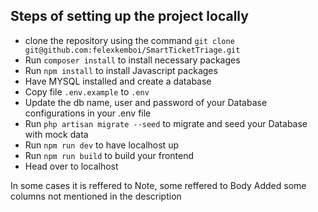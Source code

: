 ## Steps of setting up the project locally

- clone the repository using the command `git clone git@github.com:felexkemboi/SmartTicketTriage.git`
- Run `composer install` to install necessary packages
- Run `npm install` to install Javascript packages
- Have MYSQL installed and create a database
- Copy file `.env.example` to `.env`
- Update the db name, user and password of your Database configurations in your .env file
- Run `php artisan migrate --seed` to migrate and seed your Database with mock data
- Run `npm run dev` to have localhost up
- Run `npm run build` to build your frontend
- Head over to localhost


In some cases it is reffered to Note, some reffered to Body
Added some columns not mentioned in the description